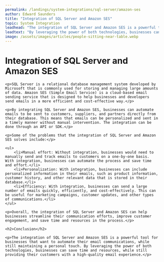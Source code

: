 ```yaml
---
permalink: /landings/system-integrations/sql-server/amazon-ses
author: Edward Saunders
title: "Integration of SQL Server and Amazon SES"
topic: System Integration
leadhead: "The integration of SQL Server and Amazon SES is a powerful tool for businesses that want to automate their email communications, while still maintaining a personal touch"
leadtext: "By leveraging the power of both technologies, businesses can save time and resources, while still providing their customers with a high-quality email experience."
image: /assets/images/articles/people-sitting-near-table.webp
---
```

<div class="arttext">
	<h1>Integration of SQL Server and Amazon SES</h1>

	<p>SQL Server is a relational database management system developed by Microsoft that is commonly used for storing and managing large amounts of data. Amazon SES (Simple Email Service) is a cloud-based email sending service that is designed to help businesses and developers send emails in a more efficient and cost-effective way.</p>

	<p>By integrating SQL Server and Amazon SES, businesses can automate emails to be sent to customers, suppliers, and partners directly from their database. This means that emails can be personalized and sent in a timely manner without manual intervention. The integration can be done through an API or SDK.</p>

	<p>Some of the problems that the integration of SQL Server and Amazon SES solves include:</p>

	<ul>
		<li>Manual effort: Without integration, businesses would need to manually send and track emails to customers on a one-by-one basis. With integration, businesses can automate the process and save time and effort.</li>
		<li>Personalization: With integration, businesses can include personalized information in their emails, such as product information, customer history, and other relevant data that is stored in their database.</li>
		<li>Efficiency: With integration, businesses can send a large number of emails quickly, efficiently, and cost-effectively. This can be useful for marketing campaigns, customer updates, and other types of communications.</li>
	</ul>

	<p>Overall, the integration of SQL Server and Amazon SES can help businesses streamline their communication efforts, improve customer engagement, and save time and resources in the process.</p>

	<h2>Conclusion</h2>

	<p>The integration of SQL Server and Amazon SES is a powerful tool for businesses that want to automate their email communications, while still maintaining a personal touch. By leveraging the power of both technologies, businesses can save time and resources, while still providing their customers with a high-quality email experience.</p>

</div>